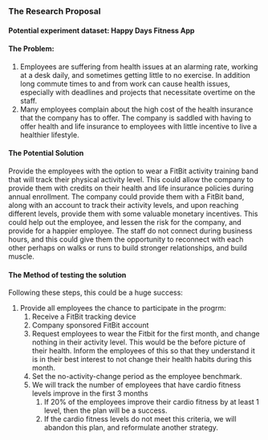 ### The Research Proposal
#### Potential experiment dataset:  Happy Days Fitness App  

#### **The Problem:**
1. Employees are suffering from health issues at an alarming rate, working at a desk daily, and sometimes getting little to no exercise.  In addition long commute times to and from work can cause health issues, especially with deadlines and projects that necessitate overtime on the staff.  
1. Many employees complain about the high cost of the health insurance that the company has to offer.  The company is saddled with having to offer health and life insurance to employees with little incentive to live a healthier lifestyle.

#### **The Potential Solution**
Provide the employees with the option to wear a FitBit activity training band that will track their physical activity level.  This could allow the company to provide them with credits on their health and life insurance policies during annual enrollment.  The company could provide them with a FitBit band, along with an account to track their activity levels, and upon reaching different levels, provide them with some valuable monetary incentives.  This could help out the employee, and lessen the risk for the company, and provide for a happier employee.  The staff do not connect during business hours, and this could give them the opportunity to reconnect with each other perhaps on walks or runs to build stronger relationships, and build muscle.  

#### **The Method of testing the solution**  
Following these steps, this could be a huge success:
1.  Provide all employees the chance to participate in the progrm:
    1.  Receive a FitBit tracking device
    1.  Company sponsored FitBit account
    1.  Request employees to wear the Fitbit for the first month, and change nothing in their activity level.  This would be the before picture of their health.  Inform the employees of this so that they understand it is in their best interest to not change their health habits during this month.
    1.  Set the no-activity-change period as the employee benchmark.  
    1.  We will track the number of employees that have cardio fitness levels improve in the first 3 months
          1.  If 20% of the employees improve their cardio fitness by at least 1 level, then the plan will be a success.
          1.  If the cardio fitness levels do not meet this criteria, we will abandon this plan, and reformulate another strategy.
